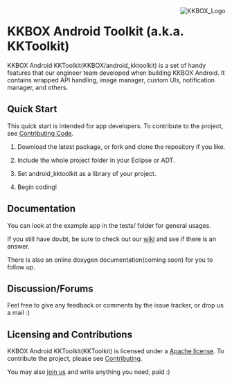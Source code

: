 <img src="http://www.kkbox.com/images/kkbox-logo-b.png" alt="KKBOX_Logo" align="right" vspace="-50" />

# KKBOX Android Toolkit (a.k.a. KKToolkit)

KKBOX Android KKToolkit(KKBOX/android_kktoolkit) is a set of handy features that our engineer team developed when building KKBOX Android.
It contains wrapped API handling, image manager, custom UIs, notification manager, and others.

## Quick Start

This quick start is intended for app developers. To contribute to the project,
see [Contributing Code](https://github.com/KKBOX/android_kktoolkit/wiki/Contributing-Code).

1. Download the latest package, or fork and clone the repository if you like.

1. Include the whole project folder in your Eclipse or ADT.

1. Set android_kktoolkit as a library of your project.

1. Begin coding!

## Documentation

You can look at the example app in the tests/ folder for general usages.

If you still have doubt, be sure to check out our [wiki](https://github.com/KKBOX/android_kktoolkit/wiki/) and see if there is an answer.

There is also an online doxygen documentation(coming soon) for you to follow up.

## Discussion/Forums

Feel free to give any feedback or comments by the issue tracker, or drop us a mail :)

## Licensing and Contributions

KKBOX Android KKToolkit(KKToolkit) is licensed under a [Apache license](https://github.com/KKBOX/android_kktoolkit/blob/master/LICENSE.txt). To contribute the project, please see [Contributing](https://github.com/KKBOX/android_kktoolkit/wiki/Contributing-Code).

You may also [join us](http://www.kkbox.com/jobs/) and write anything you need, paid :)
